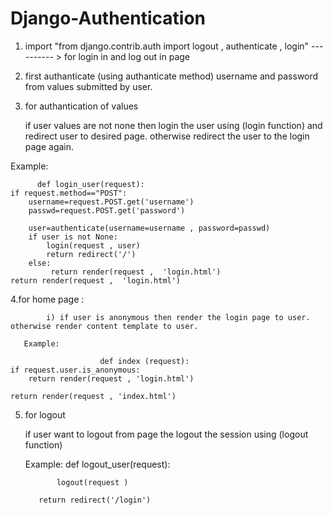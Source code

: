 # Django-Authentication


1. import   "from django.contrib.auth import logout  , authenticate , login"  ---------- > for login in and log out in page


2. first authanticate (using authanticate method) username and password from values submitted by user.

3. for authantication of values

   if user values are not none then login the user using (login function) and redirect user to desired page. otherwise redirect the user to the login page again.
 
Example:  
          
          def login_user(request):
    if request.method=="POST":
        username=request.POST.get('username')
        passwd=request.POST.get('password')

        user=authenticate(username=username , password=passwd)
        if user is not None:
            login(request , user)
            return redirect('/')
        else:
             return render(request ,  'login.html')
    return render(request ,  'login.html')



4.for home page :
             
            i) if user is anonymous then render the login page to user. otherwise render content template to user.

       Example: 
                      
                        def index (request):
    if request.user.is_anonymous:
        return render(request , 'login.html')

    return render(request , 'index.html') 

5. for logout 

   if user want to logout from  page the logout the session using (logout function)

   Example: 
          def logout_user(request):

              logout(request )

          return redirect('/login')
